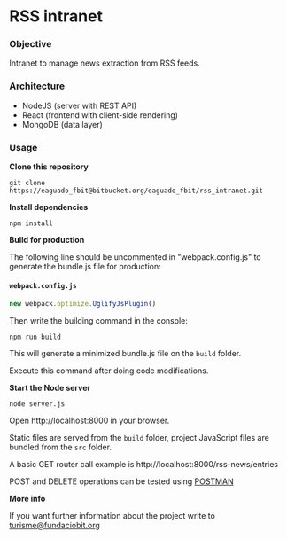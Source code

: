 RSS intranet
============


### Objective

Intranet to manage news extraction from RSS feeds.

### Architecture

- NodeJS (server with REST API)
- React (frontend with client-side rendering)
- MongoDB (data layer)


### Usage
**Clone this repository**
```
git clone https://eaguado_fbit@bitbucket.org/eaguado_fbit/rss_intranet.git
```

**Install dependencies**
```
npm install
```

**Build for production**

The following line should be uncommented in "webpack.config.js" to generate the bundle.js file for production:

#### **`webpack.config.js`**
```javascript
new webpack.optimize.UglifyJsPlugin()
```

Then write the building command in the console:
```
npm run build
```

This will generate a minimized bundle.js file on the `build` folder.

Execute this command after doing code modifications.

**Start the Node server**
```
node server.js
```
Open http://localhost:8000 in your browser.

Static files are served from the `build` folder, project JavaScript files are bundled from the `src` folder.

A basic GET router call example is 
http://localhost:8000/rss-news/entries

POST and DELETE operations can be tested using [POSTMAN](https://www.getpostman.com/)

**More info**

If you want further information about the project write to turisme@fundaciobit.org
